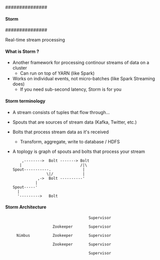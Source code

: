###############
#### Storm ####
###############

Real-time stream processing

#### What is Storm ?

- Another framework for processing continour streams of data on a cluster
     - Can run on top of YARN (like Spark)
- Works on individual events, not micro-batches (like Spark Streaming does)
     - If you need sub-second latency, Storm is for you
     
#### Storm terminology

- A stream consists of tuples that flow through...
- Spouts that are sources of stream data (Kafka, Twitter, etc.)
- Bolts that process stream data as it's received
    - Transform, aggregate, write to database / HDFS
- A toplogy is graph of spouts and bolts that process your stream

          ,-------->  Bolt -------> Bolt
         |                          /|\
      Spout-----------.              |
                     \|/             |
                 ,->  Bolt ----------'
                |     
      Spout-----'
        |        
        '--------->   Bolt

#### Storm Architecture
                                                                 
                                         Supervisor  
                                      
                         Zookeeper       Supervisor 
                         
         Nimbus          Zookeeper       Supervisor 
         
                         Zookeeper       Supervisor 
                         
                                         Supervisor 
                                      
                                      
